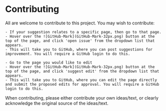 # Contributing

All are welcome to contribute to this project. You may wish to contribute:
```{dropdown} **1. New content:** You may have ideas for new content to be included in the book. Follow these instructions to make suggestions
- If your suggestion relates to a specific page, then go to that page.
- Hover over the ![GitHub-Mark](GitHub-Mark-32px.png) button at the top of the page, and click 'open issue' from the dropdown list that appears.
- This will take you to GitHub, where you can post suggestions for improvement. You will require a GitHub login to do this.
```
```{dropdown} **2. Modifications to existing content:** You may propose edits to existing content. To do so, follow these instructions
- Go to the page you would like to edit
- Hover over the ![GitHub-Mark](GitHub-Mark-32px.png) button at the top of the page, and click 'suggest edit' from the dropdown list that appears.
- This will take you to GitHub, where you can edit the page directly and submit the proposed edits for approval. You will require a GitHub login to do this.
```

When contributing, please either contribute your own ideas/text, or clearly acknowledge the original source of the ideas/text.
